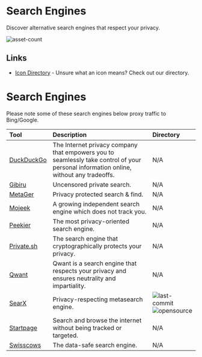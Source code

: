 # Search Engines 

Discover alternative search engines that respect your privacy.

![asset-count](https://img.shields.io/badge/Tools%20%26%20Resources%20Available-10-3c85d4?style=for-the-badge)

## Links <!-- {docsify-ignore} -->

- [Icon Directory](../ICONS.md) - Unsure what an icon means? Check out our directory.

# Search Engines

Please note some of these search engines below proxy traffic to Bing/Google.

| Tool | Description | Directory |
| :--- | :--- | :--- |
| [DuckDuckGo](https://duckduckgo.com) | The Internet privacy company that empowers you to seamlessly take control of your personal information online, without any tradeoffs. | N/A |
| [Gibiru](https://gibiru.com/) | Uncensored private search. | N/A |
| [MetaGer](https://metager.org/) | Privacy protected search & find.  | N/A |
| [Mojeek](https://www.mojeek.com/) | A growing independent search engine which does not track you. | N/A |
| [Peekier](https://peekier.com/) | The most privacy-oriented search engine. | N/A |
| [Private.sh](https://private.sh/) | The search engine that cryptographically protects your privacy. | N/A |
| [Qwant](https://www.qwant.com/) | Qwant is a search engine that respects your privacy and ensures neutrality and impartiality. | N/A |
| [SearX](https://github.com/searx/searx) | Privacy-respecting metasearch engine. | ![last-commit](https://img.shields.io/github/last-commit/searx/searx?color=3c85d4&style=flat-square) ![opensource](https://raw.githubusercontent.com/InfosecHouse/InfosecHouse/main/docs/icons/opensource.png) | 
| [Startpage](https://www.startpage.com/) | Search and browse the internet without being tracked or targeted. | N/A |
| [Swisscows](https://swisscows.com/) | The data-safe search engine. | N/A |
